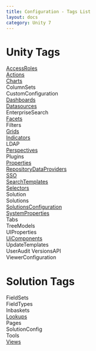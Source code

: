 ```yaml
---
title: Configuration - Tags List
layout: docs
category: Unity 7
---
```

# Unity Tags

[AccessRoles](tags-list/access-roles-tag.md)  
[Actions](actions.md)   
[Charts](charts.md)  
ColumnSets  
CustomConfiguration  
[Dashboards](dashboards.md)  
[Datasources](tags-list/datasources-tag.md)  
EnterpriseSearch  
[Facets](tags-list/facets-tag.md)  
Filters  
[Grids](grids.md)  
[Indicators](indicators.md)  
LDAP  
[Perspectives](perspectives.md)  
Plugins  
[Properties](tags-list/properties-tag.md)  
[RepositoryDataProviders](repository-data-providers.md)     
[SSO](tags-list/sso-tag.md)  
[SearchTemplates](search-templates.md)  
[Selectors](tags-list/selectors-tag.md)    
Solution  
Solutions  
[SolutionsConfiguration](solutions-configuration.md)   
[SystemProperties](tags-list/system-properties-tag.md)   
Tabs  
TreeModels  
UIProperties  
[UiComponents](tags-list/ui-components-tag.md)  
UpdateTemplates  
UserAudit
VersionsAPI  
ViewerConfiguration  

# Solution Tags

FieldSets    
FieldTypes    
Inbaskets    
[Lookups](tags-list/lookups.md)    
Pages    
SolutionConfig    
Tools    
[Views](tags-list/views-tag.md)  
